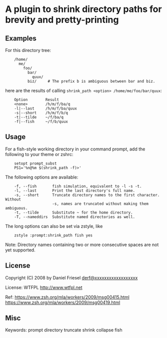 # A plugin to shrink directory paths for brevity and pretty-printing


## Examples

For this directory tree:
```
    /home/
      me/
        foo/
          bar/
            quux/
          biz/     # The prefix b is ambiguous between bar and biz.
```
here are the results of calling `shrink_path <option> /home/me/foo/bar/quux`:
```
    Option        Result
    <none>        /h/m/f/ba/q
    -l|--last     /h/m/f/ba/quux
    -s|--short    /h/m/f/b/q
    -t|--tilde    ~/f/ba/q
    -f|--fish     ~/f/b/quux
```


## Usage

For a fish-style working directory in your command prompt, add the following to
your theme or zshrc:

```
    setopt prompt_subst
    PS1='%n@%m $(shrink_path -f)>'
```

The following options are available:

```
    -f, --fish       fish simulation, equivalent to -l -s -t.
    -l, --last       Print the last directory's full name.
    -s, --short      Truncate directory names to the first character. Without
                     -s, names are truncated without making them ambiguous.
    -t, --tilde      Substitute ~ for the home directory.
    -T, --nameddirs  Substitute named directories as well.
```

The long options can also be set via zstyle, like
```
    zstyle :prompt:shrink_path fish yes
```

Note: Directory names containing two or more consecutive spaces are not yet
supported.


## License

Copyright (C) 2008 by Daniel Friesel <derf@xxxxxxxxxxxxxxxxxx>

License: WTFPL <http://www.wtfpl.net>

Ref: https://www.zsh.org/mla/workers/2009/msg00415.html
     https://www.zsh.org/mla/workers/2009/msg00419.html


## Misc

Keywords: prompt directory truncate shrink collapse fish
